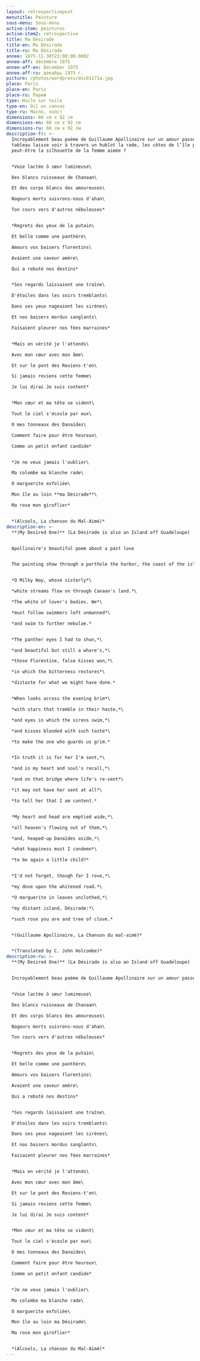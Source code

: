 ```yaml
---
layout: retrospectivepost
menutitle: Peinture
sous-menu: Sous-menu
active-item: peintures
active-item2: retrospective
title: Ma Désirade
title-en: Ma Désirade
title-ru: Ma Désirade
annee: 1975-11-30T23:00:00.000Z
annee-aff: décembre 1975
annee-aff-en: December 1975
annee-aff-ru: декабрь 1975 г.
picture: /photos/wordpress/dsc01171a.jpg
place: Paris
place-en: Paris
place-ru: Париж
type: Huile sur toile
type-en: Oil on canvas
type-ru: Масло, холст
dimensions: 60 cm x 92 cm
dimensions-en: 60 cm x 92 cm
dimensions-ru: 60 см x 92 см
description-fr: >-
  Incroyablement beau poème de Guillaume Apollinaire sur un amour passé. Le
  tableau laisse voir à travers un hublot la rade, les côtes de l’île pleurée ou
  peut-être la silhouette de la femme aimée ?


  *Voie lactée ô sœur lumineuse\

  Des blancs ruisseaux de Chanaan\

  Et des corps blancs des amoureuses\

  Nageurs morts suivrons-nous d'ahan\

  Ton cours vers d'autres nébuleuses*


  *Regrets des yeux de la putain\

  Et belle comme une panthère\

  Amours vos baisers florentins\

  Avaient une saveur amère\

  Qui a rebuté nos destins*


  *Ses regards laissaient une traîne\

  D'étoiles dans les soirs tremblants\

  Dans ses yeux nageaient les sirènes\

  Et nos baisers mordus sanglants\

  Faisaient pleurer nos fées marraines*


  *Mais en vérité je l'attends\

  Avec mon cœur avec mon âme\

  Et sur le pont des Reviens-t'en\

  Si jamais reviens cette femme\

  Je lui dirai Je suis content*


  *Mon cœur et ma tête se vident\

  Tout le ciel s'écoule par eux\

  O mes tonneaux des Danaïdes\

  Comment faire pour être heureux\

  Comme un petit enfant candide*


  *Je ne veux jamais l'oublier\

  Ma colombe ma blanche rade\

  O marguerite exfoliée\

  Mon île au loin **ma Désirade**\

  Ma rose mon giroflier*


  *(Alcools, La chanson du Mal-Aimé)*
description-en: >-
  **(My Desired One)** (La Désirade is also an Island off Guadeloupe)


  Apollinaire's beautiful poem about a past love


  The painting show through a porthole the harbor, the coast of the island or the silhouette of the beloved woman?


  *O Milky Way, whose sisterly*\

  *white streams flow on through Canaan's land.*\

  *The white of lover's bodies. We*\

  *must follow swimmers left unmanned*\

  *and swim to further nebulae.*


  *The panther eyes I had to shun,*\

  *and beautiful but still a whore's,*\

  *those Florentine, false kisses won,*\

  *in which the bitterness restores*\

  *distaste for what we might have done.*


  *When looks across the evening brim*\

  *with stars that tremble in their haste,*\

  *and eyes in which the sirens swim,*\

  *and kisses blooded with such taste*\

  *to make the one who guards us grim.*


  *In truth it is for her I'm sent,*\

  *and in my heart and soul's recall,*\

  *and on that bridge where life's re-sent*\

  *it may not have her sent at all*\

  *to tell her that I am content.*


  *My heart and head are emptied wide,*\

  *all heaven's flowing out of them,*\

  *and, heaped-up Danaïdes aside,*\

  *what happiness must I condemn*\

  *to be again a little child?*


  *I'd not forget, though far I rove,*\

  *my dove upon the whitened road.*\

  *O marguerite in leaves unclothed,*\

  *my distant island, Désirade:*\

  *such rose you are and tree of clove.*


  *(Guillaume Apollinaire, La Chanson du mal-aimé)*


  *(Translated by C. John Holcombe)*
description-ru: >-
  **(My Desired One)** (La Désirade is also an Island off Guadeloupe)


  Incroyablement beau poème de Guillaume Apollinaire sur un amour passéLe tableau laisse voir à travers un hublot la rade, les côtes de l’île pleurée ou la silhouette de la femme aimée ?


  *Voie lactée ô sœur lumineuse\

  Des blancs ruisseaux de Chanaan\

  Et des corps blancs des amoureuses\

  Nageurs morts suivrons-nous d'ahan\

  Ton cours vers d'autres nébuleuses*


  *Regrets des yeux de la putain\

  Et belle comme une panthère\

  Amours vos baisers florentins\

  Avaient une saveur amère\

  Qui a rebuté nos destins*


  *Ses regards laissaient une traîne\

  D'étoiles dans les soirs tremblants\

  Dans ses yeux nageaient les sirènes\

  Et nos baisers mordus sanglants\

  Faisaient pleurer nos fées marraines*


  *Mais en vérité je l'attends\

  Avec mon cœur avec mon âme\

  Et sur le pont des Reviens-t'en\

  Si jamais reviens cette femme\

  Je lui dirai Je suis content*


  *Mon cœur et ma tête se vident\

  Tout le ciel s'écoule par eux\

  O mes tonneaux des Danaïdes\

  Comment faire pour être heureux\

  Comme un petit enfant candide*


  *Je ne veux jamais l'oublier\

  Ma colombe ma blanche rade\

  O marguerite exfoliée\

  Mon île au loin ma Désirade\

  Ma rose mon giroflier*


  *(Alcools, La chanson du Mal-Aimé)*
---
```

